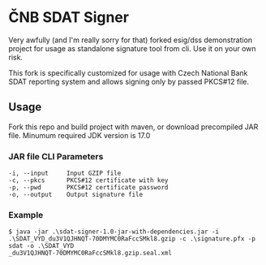 # ČNB SDAT Signer
Very awfully (and I'm really sorry for that) forked esig/dss
demonstration project for usage as standalone signature tool
from cli. Use it on your own risk.

This fork is specifically customized for usage with 
Czech National Bank SDAT reporting system and allows signing
only by passed PKCS#12 file.

## Usage
Fork this repo and build project with maven, or download precompiled JAR file. Minumum required JDK version is 17.0

### JAR file CLI Parameters
    -i, --input     Input GZIP file
    -c, --pkcs      PKCS#12 certificate with key
    -p, --pwd       PKCS#12 certificate password
    -o, --output    Output signature file

### Example
```
$ java -jar .\sdat-signer-1.0-jar-with-dependencies.jar -i .\SDAT_VYD_du3V1QJHNQT-70DMYMC0RaFccSMkl8.gzip -c .\signature.pfx -p sdat -o .\SDAT_VYD
_du3V1QJHNQT-70DMYMC0RaFccSMkl8.gzip.seal.xml
```
